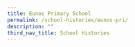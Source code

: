 ```yaml
---
title: Eunos Primary School
permalink: /school-histories/eunos-pri/
description: ""
third_nav_title: School Histories
---
```

